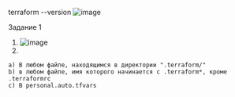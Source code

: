 terraform --version
![image](https://github.com/user-attachments/assets/2c4f4a5d-870d-4877-9a7a-0243b5b98338)

Задание 1
  1. ![image](https://github.com/user-attachments/assets/bd1c81f5-5951-439d-84bf-014f2557d89c)
  2.
    a) В любом файле, находящимся в директории ".terraform/"
    b) в любом файле, имя которого начинается с .terraform*, кроме .terraformrc
    c) В personal.auto.tfvars 
